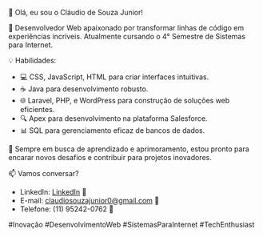 👋 Olá, eu sou o Cláudio de Souza Junior!

🚀 Desenvolvedor Web apaixonado por transformar linhas de código em experiências incríveis. Atualmente cursando o 4° Semestre de Sistemas para Internet.

💡 Habilidades:
- 💻 CSS, JavaScript, HTML para criar interfaces intuitivas.
- ☕ Java para desenvolvimento robusto.
- 🌐 Laravel, PHP, e WordPress para construção de soluções web eficientes.
- 🔍 Apex para desenvolvimento na plataforma Salesforce.
- 📊 SQL para gerenciamento eficaz de bancos de dados.

🌱 Sempre em busca de aprendizado e aprimoramento, estou pronto para encarar novos desafios e contribuir para projetos inovadores.

📫 Vamos conversar? 
- LinkedIn: [LinkedIn](https://www.linkedin.com/in/claudiosouzajr1/) 🚀
- E-mail: [claudiosouzajunior0@gmail.com](mailto:claudiosouzajunior0@gmail.com) 📧
- Telefone: (11) 95242-0762 📱

#Inovação #DesenvolvimentoWeb #SistemasParaInternet #TechEnthusiast
